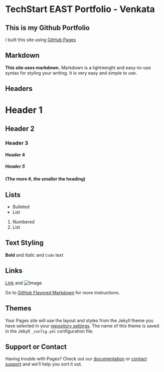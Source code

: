 # TechStart EAST Portfolio - Venkata


## This is my Github Portfolio
I built this site using [GitHub Pages](https://pages.github.com/)

## Markdown
**This site uses markdown.**
Markdown is a lightweight and easy-to-use syntax for styling your writing.
It is very easy and simple to use.

## Headers

# Header 1
## Header 2
### Header 3
#### Header 4
##### Header 5
**(The more #, the smaller the heading)**

## Lists

- Bulleted
- List

1. Numbered
2. List

## Text Styling

**Bold** and _Italic_ and `Code` text

## Links

[Link](url) and ![Image](src)

Go to [GitHub Flavored Markdown](https://guides.github.com/features/mastering-markdown/) for more instructions.

## Themes

Your Pages site will use the layout and styles from the Jekyll theme you have selected in your [repository settings](https://github.com/vbpvms415/vbpvms415.github.io/settings). The name of this theme is saved in the Jekyll `_config.yml` configuration file.

## Support or Contact

Having trouble with Pages? Check out our [documentation](https://help.github.com/categories/github-pages-basics/) or [contact support](https://github.com/contact) and we’ll help you sort it out.
